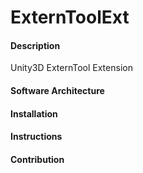 # ExternToolExt

#### Description
Unity3D ExternTool Extension

#### Software Architecture

#### Installation

#### Instructions

#### Contribution